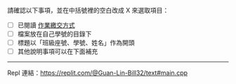 請確認以下事項，並在中括號裡的空白改成 X 來選取項目：
* [ ] 已閱讀 [作業繳交方式](https://hackmd.io/@nssh/nscsc/%2F%40nssh%2Fsummit-homework)
* [ ] 檔案放在自己學號的目錄下
* [ ] 標題以「班級座號、學號、姓名」作為開頭
* [ ] 其他說明事項可以在下面補充

---

Repl 連結：https://replit.com/@Guan-Lin-Bill32/text#main.cpp
